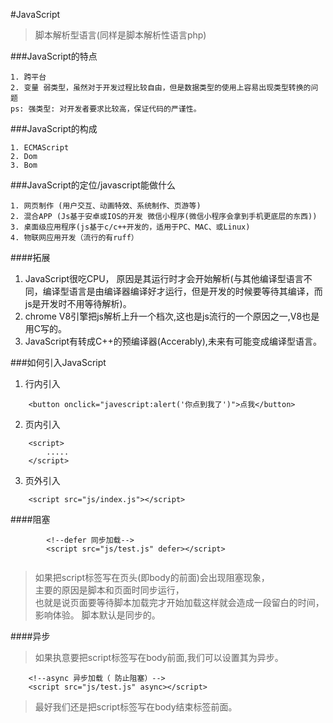#JavaScript

> 脚本解析型语言(同样是脚本解析性语言php)


###JavaScript的特点

	1. 跨平台
	2. 变量 弱类型，虽然对于开发过程比较自由，但是数据类型的使用上容易出现类型转换的问题
	ps: 强类型: 对开发者要求比较高，保证代码的严谨性。

###JavaScript的构成

	1. ECMAScript
	2. Dom
	3. Bom



###JavaScript的定位/javascript能做什么

	1. 网页制作 (用户交互、动画特效、系统制作、页游等)
	2. 混合APP (Js基于安卓或IOS的开发 微信小程序(微信小程序会拿到手机更底层的东西))
	3. 桌面级应用程序(js基于c/c++开发的，适用于PC、MAC、或Linux)
	4. 物联网应用开发（流行的有ruff）


####拓展

1. JavaScript很吃CPU， 原因是其运行时才会开始解析(与其他编译型语言不同，编译型语言是由编译器编译好才运行，但是开发的时候要等待其编译，而js是开发时不用等待解析)。
2. chrome V8引擎把js解析上升一个档次,这也是js流行的一个原因之一,V8也是用C写的。
3. JavaScript有转成C++的预编译器(Accerably),未来有可能变成编译型语言。



###如何引入JavaScript

1. 行内引入

```
	<button onclick="javescript:alert('你点到我了')">点我</button>
```

2. 页内引入

```
	<script>
		.....
	</script>
```

3. 页外引入

```
	<script src="js/index.js"></script>
```


####阻塞

```
		<!--defer 同步加载-->
		<script src="js/test.js" defer></script>
		
```		


> 如果把script标签写在页头(即body的前面)会出现阻塞现象，<br/>主要的原因是脚本和页面时同步运行，<br/>也就是说页面要等待脚本加载完才开始加载这样就会造成一段留白的时间，影响体验。
> 脚本默认是同步的。


####异步
> 如果执意要把script标签写在body前面,我们可以设置其为异步。

```
	<!--async 异步加载（ 防止阻塞）-->
	<script src="js/test.js" async></script>
```

>最好我们还是把script标签写在body结束标签前面。